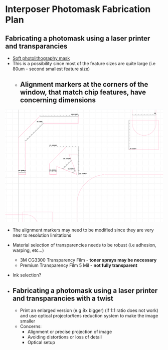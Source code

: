 # Interposer Photomask Fabrication Plan

## Fabricating a photomask using a laser printer and transparancies 
* [Soft photolithography mask](https://www.elveflow.com/microfluidic-reviews/soft-lithography-microfabrication/su-8-photolithography-photomask/)
* This is a possibility since most of the feature sizes are quite large (i.e 80um - second smallest feature size)
  * ## **Alignment markers at the corners of the window, that match chip features, have concerning dimensions**
 
![Alignment Marker Dimensions for Laser Printing](./assets/Ipmask2/Amarkerslaserp.png)

* The alignment markers may need to be modified since they are very near to resolution limitations   
* Material selection of transparencies needs to be robust (i.e adhesion, warping, etc...)
  * 3M CG3300 Transparency Film - **toner sprays may be necessary**
  * Premium Transparency Film 5 Mil - **not fully transparent**
  
* Ink selection?

* ## Fabricating a photomask using a laser printer and transparancies with a twist
  * Print an enlarged version (e.g 8x bigger) (if 1:1 ratio does not work) and use optical projector/lens reduction system to make the image smaller
  * Concerns:
    * Alignment or precise projection of image
    * Avoiding distortions or loss of detail
    * Optical setup
         

